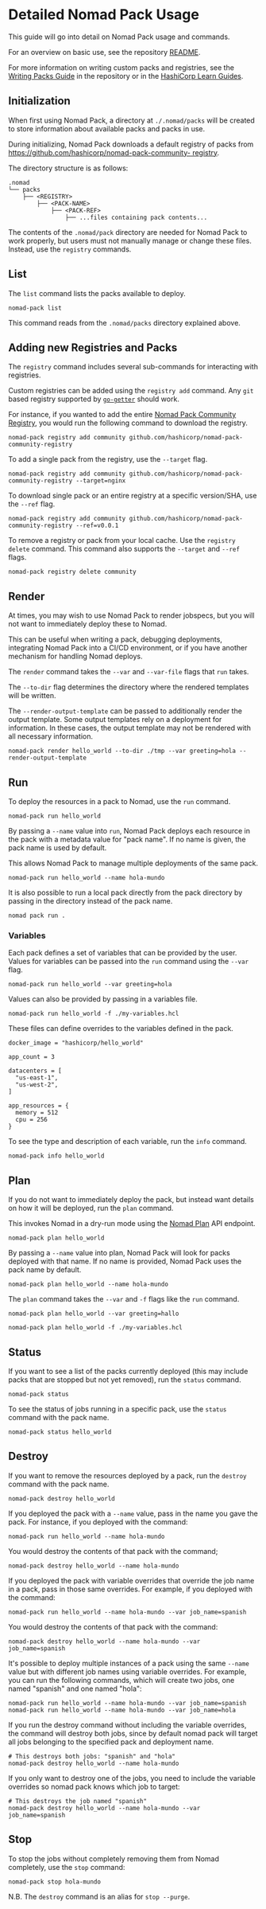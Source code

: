# Detailed Nomad Pack Usage

This guide will go into detail on Nomad Pack usage and commands.

For an overview on basic use, see the repository [README](../README.md).

For more information on writing custom packs and registries, see the [Writing Packs Guide](./writing-packs.md)
in the repository or in the [HashiCorp Learn Guides](https://learn.hashicorp.com/nomad).

<!--  TODO: Get the link to the writing own packs guide once it is up  -->

## Initialization

When first using Nomad Pack, a directory at `./.nomad/packs` will be created to store information about available packs and packs in use.

During initializing, Nomad Pack downloads a default registry of packs from [https://github.com/hashicorp/nomad-pack-community- registry](https://github.com/hashicorp/nomad-pack-community-registry).

The directory structure is as follows:

```
.nomad
└── packs
    ├── <REGISTRY>
        ├── <PACK-NAME>
            ├── <PACK-REF>
                ├── ...files containing pack contents...
```

The contents of the `.nomad/pack` directory are needed for Nomad Pack to work properly,
but users must not manually manage or change these files. Instead, use the `registry`
commands.

## List

The `list` command lists the packs available to deploy.

```
nomad-pack list
```

This command reads from the `.nomad/packs` directory explained above.

## Adding new Registries and Packs

The `registry` command includes several sub-commands for interacting with registries.

Custom registries can be added using the `registry add` command. Any `git` based
registry supported by [`go-getter`](https://github.com/hashicorp/go-getter) should
work.

For instance, if you wanted to add the entire [Nomad Pack Community Registry](https://github.com/hashicorp/nomad-pack-community-registry),
you would run the following command to download the registry.

```
nomad-pack registry add community github.com/hashicorp/nomad-pack-community-registry
```

To add a single pack from the registry, use the `--target` flag.

```
nomad-pack registry add community github.com/hashicorp/nomad-pack-community-registry --target=nginx
```

To download single pack or an entire registry at a specific version/SHA, use the `--ref` flag.

```
nomad-pack registry add community github.com/hashicorp/nomad-pack-community-registry --ref=v0.0.1
```

To remove a registry or pack from your local cache. Use the `registry delete` command.
This command also supports the `--target` and `--ref` flags.

```
nomad-pack registry delete community
```

## Render

At times, you may wish to use Nomad Pack to render jobspecs, but you will not want to immediately deploy these to Nomad.

This can be useful when writing a pack, debugging deployments, integrating Nomad Pack into a CI/CD environment, or if you have another mechanism for handling Nomad deploys.

The `render` command takes the `--var` and `--var-file` flags that `run` takes.

The `--to-dir` flag determines the directory where the rendered templates will be written.

The `--render-output-template` can be passed to additionally render the output template. Some output templates rely on a deployment for information. In these cases, the output template may not be rendered with all necessary information.

```
nomad-pack render hello_world --to-dir ./tmp --var greeting=hola --render-output-template
```

## Run

To deploy the resources in a pack to Nomad, use the `run` command.

```
nomad-pack run hello_world
```

By passing a `--name` value into `run`, Nomad Pack deploys each resource in the
pack with a metadata value for "pack name". If no name is given, the pack name
is used by default.

This allows Nomad Pack to manage multiple deployments of the same pack.

```
nomad-pack run hello_world --name hola-mundo
```

It is also possible to run a local pack directly from the pack directory by passing in the directory instead of the pack name.

```
nomad pack run .
```

### Variables

Each pack defines a set of variables that can be provided by the user. Values for variables can be passed into the `run` command using the `--var` flag.

```
nomad-pack run hello_world --var greeting=hola
```

Values can also be provided by passing in a variables file.

```
nomad-pack run hello_world -f ./my-variables.hcl
```

These files can define overrides to the variables defined in the pack.

```
docker_image = "hashicorp/hello_world"

app_count = 3

datacenters = [
  "us-east-1",
  "us-west-2",
]

app_resources = {
  memory = 512
  cpu = 256
}
```

To see the type and description of each variable, run the `info` command.

```
nomad-pack info hello_world
```

## Plan

If you do not want to immediately deploy the pack, but instead want details on how it will be deployed, run the `plan` command.

This invokes Nomad in a dry-run mode using the [Nomad Plan](https://www.nomadproject.io/api-docs/jobs#create-job-plan) API endpoint.

```
nomad-pack plan hello_world
```

By passing a `--name` value into plan, Nomad Pack will look for packs deployed with that name. If no name is provided, Nomad Pack uses the pack name by default.

```
nomad-pack plan hello_world --name hola-mundo
```

The `plan` command takes the `--var` and `-f` flags like the `run` command.

```
nomad-pack plan hello_world --var greeting=hallo
```

```
nomad-pack plan hello_world -f ./my-variables.hcl
```

## Status
If you want to see a list of the packs currently deployed (this may include packs that are stopped but not yet removed), run the `status` command.

```
nomad-pack status
```

To see the status of jobs running in a specific pack, use the `status` command with the pack name.

```
nomad-pack status hello_world
```

## Destroy

If you want to remove the resources deployed by a pack, run the `destroy` command with the pack name.

```
nomad-pack destroy hello_world
```

If you deployed the pack with a `--name` value, pass in the name you gave the pack. For instance, if you deployed with the command:

```
nomad-pack run hello_world --name hola-mundo
```

You would destroy the contents of that pack with the command;

```
nomad-pack destroy hello_world --name hola-mundo
```

If you deployed the pack with variable overrides that override the job name in a pack, pass in those same overrides. For example,
if you deployed with the command:

```
nomad-pack run hello_world --name hola-mundo --var job_name=spanish
```

You would destroy the contents of that pack with the command:

```
nomad-pack destroy hello_world --name hola-mundo --var job_name=spanish
```

It's possible to deploy multiple instances of a pack using the same `--name` value but with different job names using variable
overrides. For example, you can run the following commands, which will create two jobs,
one named "spanish" and one named "hola":

```
nomad-pack run hello_world --name hola-mundo --var job_name=spanish
nomad-pack run hello_world --name hola-mundo --var job_name=hola
```

If you run the destroy command without including the variable overrides, the command will destroy both jobs, since by default
nomad pack will target all jobs belonging to the specified pack and deployment name.
```
# This destroys both jobs: "spanish" and "hola"
nomad-pack destroy hello_world --name hola-mundo
```

If you only want to destroy one of the jobs, you need to include the variable overrides so nomad pack knows which job to target:
```
# This destroys the job named "spanish"
nomad-pack destroy hello_world --name hola-mundo --var job_name=spanish
```

## Stop

To stop the jobs without completely removing them from Nomad completely, use the `stop` command:

```
nomad-pack stop hola-mundo
```

N.B. The `destroy` command is an alias for `stop --purge`.
